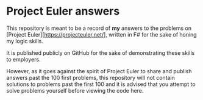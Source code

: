 # Project Euler answers

This repository is meant to be a record of **my** answers to the problems on [Project Euler][https://projecteuler.net/], written in F# for the sake of honing my logic skills.

It is published publicly on GitHub for the sake of demonstrating these skills to employers. 

However, as it goes against the spirit of Project Euler to share and publish answers past the 100 first problems, this repository will not contain solutions to problems past the first 100 and it is advised that you attempt to solve problems yourself before viewing the code here. 
